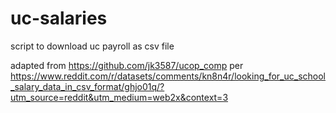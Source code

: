# uc-salaries
script to download uc payroll as csv file

adapted from https://github.com/jk3587/ucop_comp per  https://www.reddit.com/r/datasets/comments/kn8n4r/looking_for_uc_school_salary_data_in_csv_format/ghjo01q/?utm_source=reddit&utm_medium=web2x&context=3
